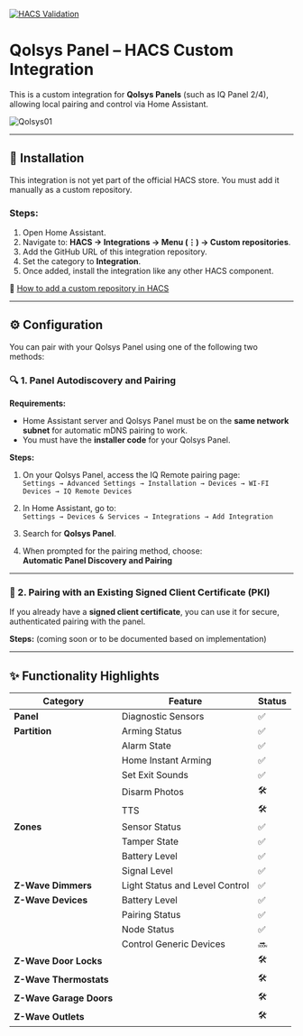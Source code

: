 [![HACS Validation](https://github.com/EHylands/ha-qolsys-panel/actions/workflows/hacs.yml/badge.svg)](https://github.com/EHylands/ha-qolsys-panel/actions/workflows/hacs.yml)

# Qolsys Panel – HACS Custom Integration

This is a custom integration for **Qolsys Panels** (such as IQ Panel 2/4), allowing local pairing and control via Home Assistant.

![Qolsys01](https://github.com/EHylands/ha-qolsys-panel/assets/qolsys01.jpg)

---

## 🧩 Installation

This integration is not yet part of the official HACS store. You must add it manually as a custom repository.

### Steps:

1. Open Home Assistant.
2. Navigate to: **HACS → Integrations → Menu (⋮) → Custom repositories**.
3. Add the GitHub URL of this integration repository.
4. Set the category to **Integration**.
5. Once added, install the integration like any other HACS component.

🔗 [How to add a custom repository in HACS](https://www.hacs.xyz/docs/faq/custom_repositories/)

---

## ⚙️ Configuration

You can pair with your Qolsys Panel using one of the following two methods:

### 🔍 1. Panel Autodiscovery and Pairing

**Requirements:**

- Home Assistant server and Qolsys Panel must be on the **same network subnet** for automatic mDNS pairing to work.
- You must have the **installer code** for your Qolsys Panel.

**Steps:**

1. On your Qolsys Panel, access the IQ Remote pairing page:  
   `Settings → Advanced Settings → Installation → Devices → WI-FI Devices → IQ Remote Devices`

2. In Home Assistant, go to:  
   `Settings → Devices & Services → Integrations → Add Integration`

3. Search for **Qolsys Panel**.

4. When prompted for the pairing method, choose:  
   **Automatic Panel Discovery and Pairing**

---

### 🔐 2. Pairing with an Existing Signed Client Certificate (PKI)

If you already have a **signed client certificate**, you can use it for secure, authenticated pairing with the panel.

**Steps:** (coming soon or to be documented based on implementation)

---

## ✨ Functionality Highlights

| Category               | Feature                             | Status |
|------------------------|--------------------------------------|--------|
| **Panel**              | Diagnostic Sensors                   | ✅     |
| **Partition**          | Arming Status                        | ✅     |
|                        | Alarm State                          | ✅     |
|                        | Home Instant Arming                 | ✅     |
|                        | Set Exit Sounds                      | ✅     |
|                        | Disarm Photos                        | 🛠️     |
|                        | TTS                                  | 🛠️     |
| **Zones**              | Sensor Status                        | ✅     |
|                        | Tamper State                         | ✅     |
|                        | Battery Level                        | ✅     |
|                        | Signal Level                         | ✅     |
| **Z-Wave Dimmers**     | Light Status and Level Control       | ✅     |
| **Z-Wave Devices**     | Battery Level                        | ✅     |
|                        | Pairing Status                       | ✅     |
|                        | Node Status                          | ✅     |
|                        | Control Generic Devices              | 🔜     |
| **Z-Wave Door Locks**  |                                      | 🛠️     |
| **Z-Wave Thermostats** |                                      | 🛠️     |
| **Z-Wave Garage Doors**|                                      | 🛠️     |
| **Z-Wave Outlets**     |                                      | 🛠️     |
